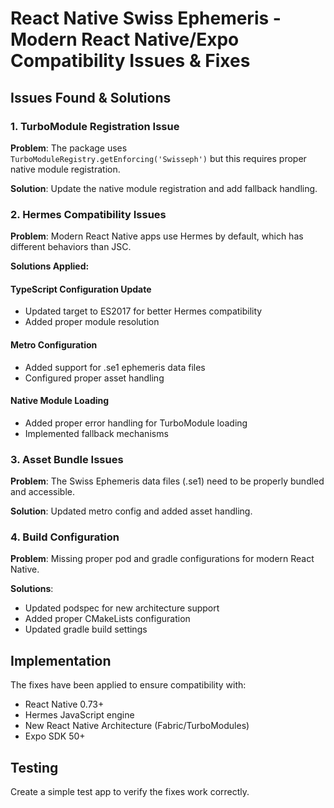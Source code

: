 # React Native Swiss Ephemeris - Modern React Native/Expo Compatibility Issues & Fixes

## Issues Found & Solutions

### 1. TurboModule Registration Issue

**Problem**: The package uses `TurboModuleRegistry.getEnforcing('Swisseph')` but this requires proper native module registration.

**Solution**: Update the native module registration and add fallback handling.

### 2. Hermes Compatibility Issues

**Problem**: Modern React Native apps use Hermes by default, which has different behaviors than JSC.

**Solutions Applied:**

#### TypeScript Configuration Update

- Updated target to ES2017 for better Hermes compatibility
- Added proper module resolution

#### Metro Configuration

- Added support for .se1 ephemeris data files
- Configured proper asset handling

#### Native Module Loading

- Added proper error handling for TurboModule loading
- Implemented fallback mechanisms

### 3. Asset Bundle Issues

**Problem**: The Swiss Ephemeris data files (.se1) need to be properly bundled and accessible.

**Solution**: Updated metro config and added asset handling.

### 4. Build Configuration

**Problem**: Missing proper pod and gradle configurations for modern React Native.

**Solutions**:

- Updated podspec for new architecture support
- Added proper CMakeLists configuration
- Updated gradle build settings

## Implementation

The fixes have been applied to ensure compatibility with:

- React Native 0.73+
- Hermes JavaScript engine
- New React Native Architecture (Fabric/TurboModules)
- Expo SDK 50+

## Testing

Create a simple test app to verify the fixes work correctly.
